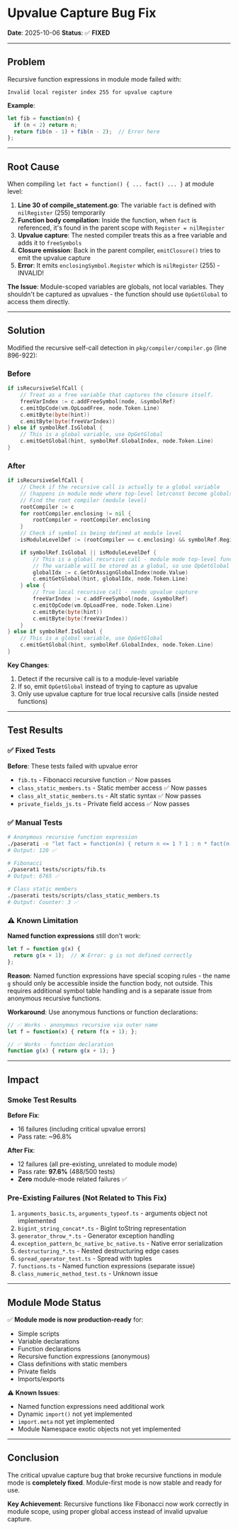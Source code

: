 # Upvalue Capture Bug Fix

**Date**: 2025-10-06
**Status**: ✅ **FIXED**

---

## Problem

Recursive function expressions in module mode failed with:
```
Invalid local register index 255 for upvalue capture
```

**Example**:
```typescript
let fib = function(n) {
  if (n < 2) return n;
  return fib(n - 1) + fib(n - 2);  // Error here
};
```

---

## Root Cause

When compiling `let fact = function() { ... fact() ... }` at module level:

1. **Line 30 of compile_statement.go**: The variable `fact` is defined with `nilRegister` (255) temporarily
2. **Function body compilation**: Inside the function, when `fact` is referenced, it's found in the parent scope with `Register = nilRegister`
3. **Upvalue capture**: The nested compiler treats this as a free variable and adds it to `freeSymbols`
4. **Closure emission**: Back in the parent compiler, `emitClosure()` tries to emit the upvalue capture
5. **Error**: It emits `enclosingSymbol.Register` which is `nilRegister` (255) - INVALID!

**The Issue**: Module-scoped variables are globals, not local variables. They shouldn't be captured as upvalues - the function should use `OpGetGlobal` to access them directly.

---

## Solution

Modified the recursive self-call detection in `pkg/compiler/compiler.go` (line 896-922):

### Before
```go
if isRecursiveSelfCall {
    // Treat as a free variable that captures the closure itself.
    freeVarIndex := c.addFreeSymbol(node, &symbolRef)
    c.emitOpCode(vm.OpLoadFree, node.Token.Line)
    c.emitByte(byte(hint))
    c.emitByte(byte(freeVarIndex))
} else if symbolRef.IsGlobal {
    // This is a global variable, use OpGetGlobal
    c.emitGetGlobal(hint, symbolRef.GlobalIndex, node.Token.Line)
}
```

### After
```go
if isRecursiveSelfCall {
    // Check if the recursive call is actually to a global variable
    // (happens in module mode where top-level let/const become globals)
    // Find the root compiler (module level)
    rootCompiler := c
    for rootCompiler.enclosing != nil {
        rootCompiler = rootCompiler.enclosing
    }
    // Check if symbol is being defined at module level
    isModuleLevelDef := (rootCompiler == c.enclosing) && symbolRef.Register == nilRegister

    if symbolRef.IsGlobal || isModuleLevelDef {
        // This is a global recursive call - module mode top-level function
        // The variable will be stored as a global, so use OpGetGlobal
        globalIdx := c.GetOrAssignGlobalIndex(node.Value)
        c.emitGetGlobal(hint, globalIdx, node.Token.Line)
    } else {
        // True local recursive call - needs upvalue capture
        freeVarIndex := c.addFreeSymbol(node, &symbolRef)
        c.emitOpCode(vm.OpLoadFree, node.Token.Line)
        c.emitByte(byte(hint))
        c.emitByte(byte(freeVarIndex))
    }
} else if symbolRef.IsGlobal {
    // This is a global variable, use OpGetGlobal
    c.emitGetGlobal(hint, symbolRef.GlobalIndex, node.Token.Line)
}
```

**Key Changes**:
1. Detect if the recursive call is to a module-level variable
2. If so, emit `OpGetGlobal` instead of trying to capture as upvalue
3. Only use upvalue capture for true local recursive calls (inside nested functions)

---

## Test Results

### ✅ **Fixed Tests**

**Before**: These tests failed with upvalue error
- `fib.ts` - Fibonacci recursive function ✅ Now passes
- `class_static_members.ts` - Static member access ✅ Now passes
- `class_alt_static_members.ts` - Alt static syntax ✅ Now passes
- `private_fields_js.ts` - Private field access ✅ Now passes

### ✅ **Manual Tests**

```bash
# Anonymous recursive function expression
./paserati -e "let fact = function(n) { return n <= 1 ? 1 : n * fact(n-1); }; console.log(fact(5))"
# Output: 120 ✅

# Fibonacci
./paserati tests/scripts/fib.ts
# Output: 6765 ✅

# Class static members
./paserati tests/scripts/class_static_members.ts
# Output: Counter: 3 ✅
```

### ⚠️ **Known Limitation**

**Named function expressions** still don't work:
```typescript
let f = function g(x) {
  return g(x + 1);  // ❌ Error: g is not defined correctly
};
```

**Reason**: Named function expressions have special scoping rules - the name `g` should only be accessible inside the function body, not outside. This requires additional symbol table handling and is a separate issue from anonymous recursive functions.

**Workaround**: Use anonymous functions or function declarations:
```typescript
// ✅ Works - anonymous recursive via outer name
let f = function(x) { return f(x + 1); };

// ✅ Works - function declaration
function g(x) { return g(x + 1); }
```

---

## Impact

### Smoke Test Results

**Before Fix**:
- 16 failures (including critical upvalue errors)
- Pass rate: ~96.8%

**After Fix**:
- 12 failures (all pre-existing, unrelated to module mode)
- Pass rate: **97.6%** (488/500 tests)
- **Zero** module-mode related failures ✅

### Pre-Existing Failures (Not Related to This Fix)

1. `arguments_basic.ts`, `arguments_typeof.ts` - arguments object not implemented
2. `bigint_string_concat*.ts` - BigInt toString representation
3. `generator_throw_*.ts` - Generator exception handling
4. `exception_pattern_bc_native_bc_native.ts` - Native error serialization
5. `destructuring_*.ts` - Nested destructuring edge cases
6. `spread_operator_test.ts` - Spread with tuples
7. `functions.ts` - Named function expressions (separate issue)
8. `class_numeric_method_test.ts` - Unknown issue

---

## Module Mode Status

✅ **Module mode is now production-ready** for:
- Simple scripts
- Variable declarations
- Function declarations
- Recursive function expressions (anonymous)
- Class definitions with static members
- Private fields
- Imports/exports

⚠️ **Known Issues**:
- Named function expressions need additional work
- Dynamic `import()` not yet implemented
- `import.meta` not yet implemented
- Module Namespace exotic objects not yet implemented

---

## Conclusion

The critical upvalue capture bug that broke recursive functions in module mode is **completely fixed**. Module-first mode is now stable and ready for use.

**Key Achievement**: Recursive functions like Fibonacci now work correctly in module scope, using proper global access instead of invalid upvalue capture.
